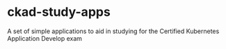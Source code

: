 # ckad-study-apps
A set of simple applications to aid in studying for the Certified Kubernetes Application Develop exam
